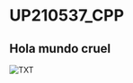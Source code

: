 # UP210537_CPP
## Hola mundo cruel
![TXT](https://i.pinimg.com/564x/b7/64/db/b764dbf91ac7459690e6b72389ecf1f5.jpg)
